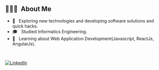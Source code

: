## 👨🏻‍💻 &nbsp;About Me 
- 🤔 &nbsp; Exploring new technologies and developing software solutions and quick hacks.
- 🎓 &nbsp; Studied Informatics Engineering.
- 💼 &nbsp; Learning about Web Application Development(Javascript, ReactJs, AngularJs).
<br>

[![LinkedIn](https://img.shields.io/badge/-Jhoam%20Molina-blue?style=plastic&logo=linkedin&logoColor=white&link=https://www.linkedin.com/in/jhoammolina/)](https://www.linkedin.com/in/jhoammolina/)
